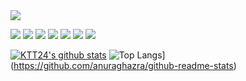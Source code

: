 <img src="https://i.imgur.com/0MbXRIU.png" >


![](https://img.shields.io/badge/-MacOS-informational?style=for-the-badge&logo=apple&logoColor=white&color=2bbc8a) ![](https://img.shields.io/badge/-TypeScript-informational?style=for-the-badge&logo=typescript&logoColor=white&color=2bbc8a) ![](https://img.shields.io/badge/-HTML5-informational?style=for-the-badge&logo=html5&logoColor=white&color=2bbc8a) ![](https://img.shields.io/badge/-CSS3-informational?style=for-the-badge&logo=css3&logoColor=white&color=2bbc8a) ![](https://img.shields.io/badge/-Java-informational?style=for-the-badge&logo=java&logoColor=white&color=2bbc8a) ![](https://img.shields.io/badge/-++-informational?style=for-the-badge&logo=c&logoColor=white&color=2bbc8a) ![](https://img.shields.io/badge/-Swift-informational?style=for-the-badge&logo=swift&logoColor=white&color=2bbc8a)

[![KTT24's github stats](https://github-readme-stats.vercel.app/api?username=KTT24&theme=vue&show_icons=true)](https://github.com/KTT24/github-readme-stats)
![Top Langs](https://github-readme-stats.vercel.app/api/top-langs/?username=KTT24&layout=compact)](https://github.com/anuraghazra/github-readme-stats)

